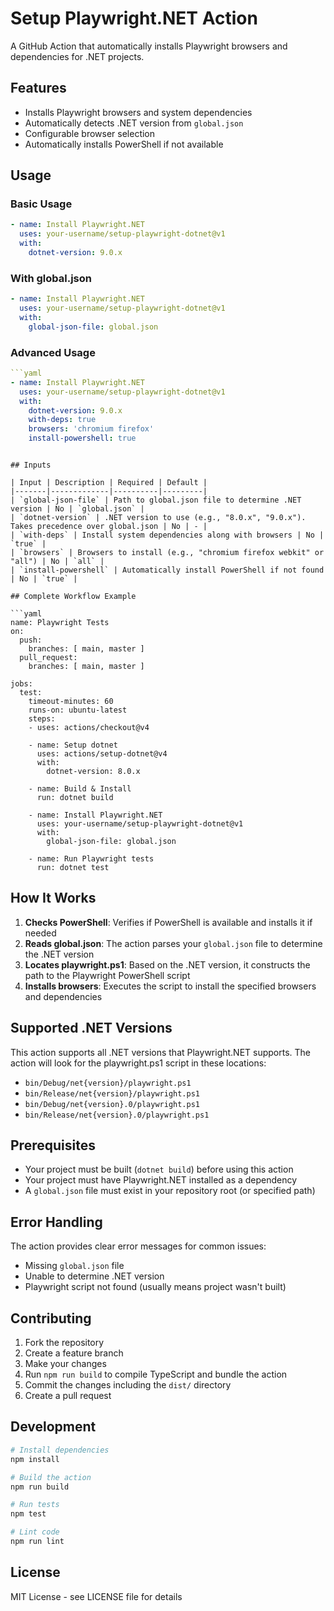 # Setup Playwright.NET Action

A GitHub Action that automatically installs Playwright browsers and dependencies for .NET projects.

## Features

- Installs Playwright browsers and system dependencies
- Automatically detects .NET version from `global.json`
- Configurable browser selection
- Automatically installs PowerShell if not available

## Usage

### Basic Usage

```yaml
- name: Install Playwright.NET
  uses: your-username/setup-playwright-dotnet@v1
  with:
    dotnet-version: 9.0.x
```

### With global.json

```yaml
- name: Install Playwright.NET
  uses: your-username/setup-playwright-dotnet@v1
  with:
    global-json-file: global.json
```

### Advanced Usage

```yaml
```yaml
- name: Install Playwright.NET
  uses: your-username/setup-playwright-dotnet@v1
  with:
    dotnet-version: 9.0.x
    with-deps: true
    browsers: 'chromium firefox'
    install-powershell: true
```
```

## Inputs

| Input | Description | Required | Default |
|-------|-------------|----------|---------|
| `global-json-file` | Path to global.json file to determine .NET version | No | `global.json` |
| `dotnet-version` | .NET version to use (e.g., "8.0.x", "9.0.x"). Takes precedence over global.json | No | - |
| `with-deps` | Install system dependencies along with browsers | No | `true` |
| `browsers` | Browsers to install (e.g., "chromium firefox webkit" or "all") | No | `all` |
| `install-powershell` | Automatically install PowerShell if not found | No | `true` |

## Complete Workflow Example

```yaml
name: Playwright Tests
on:
  push:
    branches: [ main, master ]
  pull_request:
    branches: [ main, master ]

jobs:
  test:
    timeout-minutes: 60
    runs-on: ubuntu-latest
    steps:
    - uses: actions/checkout@v4
    
    - name: Setup dotnet
      uses: actions/setup-dotnet@v4
      with:
        dotnet-version: 8.0.x
    
    - name: Build & Install
      run: dotnet build
    
    - name: Install Playwright.NET
      uses: your-username/setup-playwright-dotnet@v1
      with:
        global-json-file: global.json
    
    - name: Run Playwright tests
      run: dotnet test
```

## How It Works

1. **Checks PowerShell**: Verifies if PowerShell is available and installs it if needed
2. **Reads global.json**: The action parses your `global.json` file to determine the .NET version
3. **Locates playwright.ps1**: Based on the .NET version, it constructs the path to the Playwright PowerShell script
4. **Installs browsers**: Executes the script to install the specified browsers and dependencies

## Supported .NET Versions

This action supports all .NET versions that Playwright.NET supports. The action will look for the playwright.ps1 script in these locations:

- `bin/Debug/net{version}/playwright.ps1`
- `bin/Release/net{version}/playwright.ps1`
- `bin/Debug/net{version}.0/playwright.ps1`
- `bin/Release/net{version}.0/playwright.ps1`

## Prerequisites

- Your project must be built (`dotnet build`) before using this action
- Your project must have Playwright.NET installed as a dependency
- A `global.json` file must exist in your repository root (or specified path)

## Error Handling

The action provides clear error messages for common issues:

- Missing `global.json` file
- Unable to determine .NET version
- Playwright script not found (usually means project wasn't built)

## Contributing

1. Fork the repository
2. Create a feature branch
3. Make your changes
4. Run `npm run build` to compile TypeScript and bundle the action
5. Commit the changes including the `dist/` directory
6. Create a pull request

## Development

```bash
# Install dependencies
npm install

# Build the action
npm run build

# Run tests
npm test

# Lint code
npm run lint
```

## License

MIT License - see LICENSE file for details